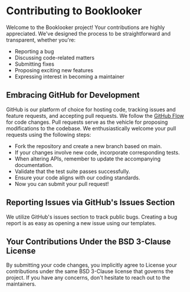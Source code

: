 # Contributing to Booklooker

Welcome to the Booklooker project! Your contributions are highly appreciated. We've designed the process to be straightforward and transparent, whether you're:

- Reporting a bug
- Discussing code-related matters
- Submitting fixes
- Proposing exciting new features
- Expressing interest in becoming a maintainer

## Embracing GitHub for Development

GitHub is our platform of choice for hosting code, tracking issues and feature requests, and accepting pull requests.
We follow the [GitHub Flow](https://docs.github.com/de/get-started/quickstart/github-flow) for code changes.
Pull requests serve as the vehicle for proposing modifications to the codebase.
We enthusiastically welcome your pull requests using the following steps:

- Fork the repository and create a new branch based on main.
- If your changes involve new code, incorporate corresponding tests.
- When altering APIs, remember to update the accompanying documentation.
- Validate that the test suite passes successfully.
- Ensure your code aligns with our coding standards.
- Now you can submit your pull request!

## Reporting Issues via GitHub's Issues Section

We utilize GitHub's issues section to track public bugs.
Creating a bug report is as easy as opening a new issue using our templates.

## Your Contributions Under the BSD 3-Clause License

By submitting your code changes, you implicitly agree to License your contributions under the same BSD 3-Clause license that governs the project.
If you have any concerns, don't hesitate to reach out to the maintainers.
